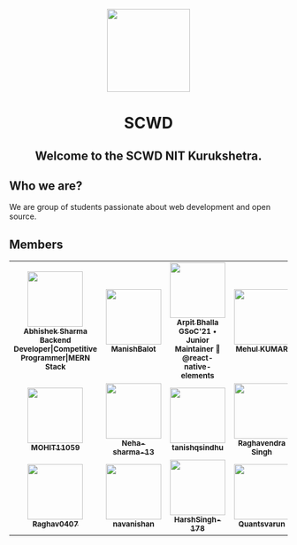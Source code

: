<p align="center">
  <a href="https://collective.github.io/">
    <img width="150px" src="https://avatars.githubusercontent.com/u/91002410?s=200&v=4">
  </a>
</p>
<h1 align="center">SCWD</h1>
<h2 align="center">Welcome to the SCWD NIT Kurukshetra.</h2>

## Who we are?

We are group of students passionate about web development and open source.


## Members

<table>
<tr>
   </tr><tr> <td align="center">
<a href="https://github.com/mrhashcoder">
    <img src="https://avatars.githubusercontent.com/u/48525547?u=110430c6eeda30d4b4f32df817777abfecb9b3c2&v=4" width="100px;" alt="" />
    <br />
    <sub><b>Abhishek Sharma</b></sub></a>
<br />
<sub><b>Backend Developer|Competitive Programmer|MERN Stack</b></sub></a>
</td> <td align="center">
<a href="https://github.com/ManishBalot">
    <img src="https://avatars.githubusercontent.com/u/54412022?v=4" width="100px;" alt="" />
    <br />
    <sub><b>ManishBalot</b></sub></a>
<br />
<sub><b></b></sub></a>
</td> <td align="center">
<a href="https://github.com/arpitBhalla">
    <img src="https://avatars.githubusercontent.com/u/55053424?v=4" width="100px;" alt="" />
    <br />
    <sub><b>Arpit Bhalla</b></sub></a>
<br />
<sub><b>GSoC'21 • Junior Maintainer 🐣 @react-native-elements</b></sub></a>
</td> <td align="center">
<a href="https://github.com/mehul-2000">
    <img src="https://avatars.githubusercontent.com/u/61342984?v=4" width="100px;" alt="" />
    <br />
    <sub><b>Mehul KUMAR</b></sub></a>
<br />
<sub><b></b></sub></a>
</td> <td align="center">
<a href="https://github.com/silver-shadez">
    <img src="https://avatars.githubusercontent.com/u/62504417?u=9c74a2b75dbb11ec84b7bb8e928c8f0cb75fa821&v=4" width="100px;" alt="" />
    <br />
    <sub><b>Vidhi</b></sub></a>
<br />
<sub><b></b></sub></a>
</td> <td align="center">
<a href="https://github.com/vaibhav-35">
    <img src="https://avatars.githubusercontent.com/u/77327065?v=4" width="100px;" alt="" />
    <br />
    <sub><b>vaibhav-35</b></sub></a>
<br />
<sub><b></b></sub></a>
</td> <td align="center">
<a href="https://github.com/krish-jindal1">
    <img src="https://avatars.githubusercontent.com/u/78499726?v=4" width="100px;" alt="" />
    <br />
    <sub><b>Krish Jindal</b></sub></a>
<br />
<sub><b></b></sub></a>
</td></tr><tr> <td align="center">
<a href="https://github.com/MOHIT11059">
    <img src="https://avatars.githubusercontent.com/u/78847160?v=4" width="100px;" alt="" />
    <br />
    <sub><b>MOHIT11059</b></sub></a>
<br />
<sub><b></b></sub></a>
</td> <td align="center">
<a href="https://github.com/Neha-sharma-13">
    <img src="https://avatars.githubusercontent.com/u/85705645?v=4" width="100px;" alt="" />
    <br />
    <sub><b>Neha-sharma-13</b></sub></a>
<br />
<sub><b></b></sub></a>
</td> <td align="center">
<a href="https://github.com/tanishqsindhu">
    <img src="https://avatars.githubusercontent.com/u/85939793?u=dcf74e3333c9c23b83eb361f44ae80aa21dbf2d4&v=4" width="100px;" alt="" />
    <br />
    <sub><b>tanishqsindhu</b></sub></a>
<br />
<sub><b></b></sub></a>
</td> <td align="center">
<a href="https://github.com/raghavendra2002-2025">
    <img src="https://avatars.githubusercontent.com/u/87475498?v=4" width="100px;" alt="" />
    <br />
    <sub><b>Raghavendra Singh</b></sub></a>
<br />
<sub><b></b></sub></a>
</td> <td align="center">
<a href="https://github.com/arpit-bhalla">
    <img src="https://avatars.githubusercontent.com/u/89131130?v=4" width="100px;" alt="" />
    <br />
    <sub><b>Arpit Bhalla</b></sub></a>
<br />
<sub><b></b></sub></a>
</td> <td align="center">
<a href="https://github.com/abhii30">
    <img src="https://avatars.githubusercontent.com/u/89973496?v=4" width="100px;" alt="" />
    <br />
    <sub><b>Abhishek Kumar</b></sub></a>
<br />
<sub><b></b></sub></a>
</td> <td align="center">
<a href="https://github.com/sshukla456">
    <img src="https://avatars.githubusercontent.com/u/90099254?v=4" width="100px;" alt="" />
    <br />
    <sub><b>sshukla456</b></sub></a>
<br />
<sub><b></b></sub></a>
</td></tr><tr> <td align="center">
<a href="https://github.com/Raghav0407">
    <img src="https://avatars.githubusercontent.com/u/90747311?v=4" width="100px;" alt="" />
    <br />
    <sub><b>Raghav0407</b></sub></a>
<br />
<sub><b></b></sub></a>
</td> <td align="center">
<a href="https://github.com/navanish07">
    <img src="https://avatars.githubusercontent.com/u/93936040?v=4" width="100px;" alt="" />
    <br />
    <sub><b>navanishan</b></sub></a>
<br />
<sub><b></b></sub></a>
</td> <td align="center">
<a href="https://github.com/HarshSingh-178">
    <img src="https://avatars.githubusercontent.com/u/93940227?v=4" width="100px;" alt="" />
    <br />
    <sub><b>HarshSingh-178</b></sub></a>
<br />
<sub><b></b></sub></a>
</td> <td align="center">
<a href="https://github.com/Quantsvarun">
    <img src="https://avatars.githubusercontent.com/u/93962397?v=4" width="100px;" alt="" />
    <br />
    <sub><b>Quantsvarun</b></sub></a>
<br />
<sub><b></b></sub></a>
</td> <td align="center">
<a href="https://github.com/Harshhvardhan">
    <img src="https://avatars.githubusercontent.com/u/93964573?v=4" width="100px;" alt="" />
    <br />
    <sub><b>Harshhvardhan</b></sub></a>
<br />
<sub><b></b></sub></a>
</td> <td align="center">
<a href="https://github.com/HarshKumar2221">
    <img src="https://avatars.githubusercontent.com/u/94009947?v=4" width="100px;" alt="" />
    <br />
    <sub><b>HarshKumar2221</b></sub></a>
<br />
<sub><b></b></sub></a>
</td> <td align="center">
<a href="https://github.com/AditiYdv28">
    <img src="https://avatars.githubusercontent.com/u/94187051?v=4" width="100px;" alt="" />
    <br />
    <sub><b>AditiYdv28</b></sub></a>
<br />
<sub><b></b></sub></a>
</td>
</tr>
</table>
